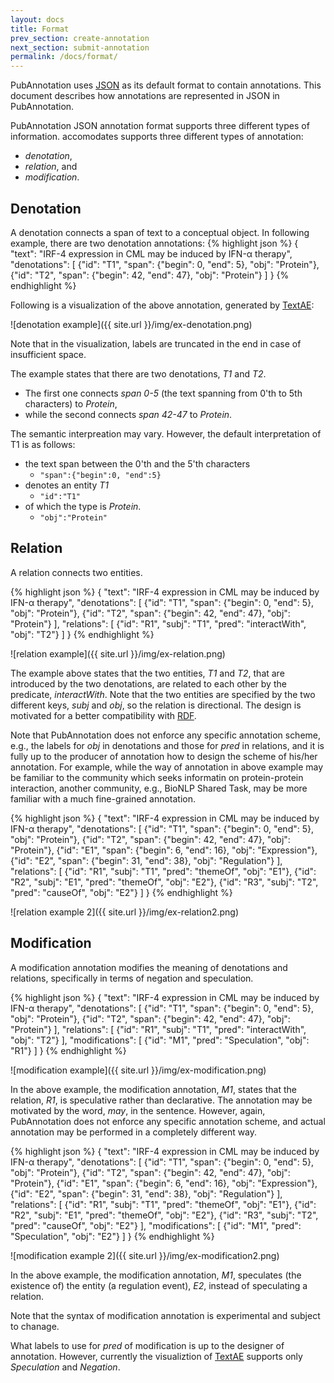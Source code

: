 ```yaml
---
layout: docs
title: Format
prev_section: create-annotation
next_section: submit-annotation
permalink: /docs/format/
---
```


PubAnnotation uses [JSON](http://json.org/) as its default format to contain annotations.
This document describes how annotations are represented in JSON in PubAnnotation.

PubAnnotation JSON annotation format supports three different types of information. accomodates supports three different types of annotation:

* *denotation*,
* *relation*, and
* *modification*.

## Denotation

A denotation connects a span of text to a conceptual object.
In following example, there are two denotation annotations:
{% highlight json %}
{
   "text": "IRF-4 expression in CML may be induced by IFN-α therapy",
   "denotations": [
      {"id": "T1", "span": {"begin": 0, "end": 5}, "obj": "Protein"},
      {"id": "T2", "span": {"begin": 42, "end": 47}, "obj": "Protein"}
   ]
}
{% endhighlight %}

Following is a visualization of the above annotation, generated by [TextAE](http://textae.pubannotation.org/):

![denotation example]({{ site.url }}/img/ex-denotation.png)

Note that in the visualization, labels are truncated in the end in case of insufficient space.

The example states that there are two denotations, *T1* and *T2*.

* The first one connects *span 0-5* (the text spanning from 0'th to 5th characters) to *Protein*,
* while the second connects *span 42-47* to *Protein*.

The semantic interpreation may vary.
However, the default interpretation of T1 is as follows:

* the text span between the 0'th and the 5'th characters
  * `"span":{"begin":0, "end":5}`
* denotes an entity *T1*
  * `"id":"T1"`
* of which the type is *Protein*.
  * `"obj":"Protein"`

## Relation

A relation connects two entities.

{% highlight json %}
{
   "text": "IRF-4 expression in CML may be induced by IFN-α therapy",
   "denotations": [
      {"id": "T1", "span": {"begin": 0, "end": 5}, "obj": "Protein"},
      {"id": "T2", "span": {"begin": 42, "end": 47}, "obj": "Protein"}
   ],
   "relations": [
      {"id": "R1", "subj": "T1", "pred": "interactWith", "obj": "T2"}
   ]
}
{% endhighlight %}

![relation example]({{ site.url }}/img/ex-relation.png)

The example above states that the two entities, *T1* and *T2*, that are introduced by the two denotations,
are related to each other by the predicate, *interactWith*.
Note that the two entities are specified by the two different keys, *subj* and *obj*,
so the relation is directional.
The design is motivated for a better compatibility with [RDF](http://www.w3.org/RDF/).

Note that PubAnnotation does not enforce any specific annotation scheme,
e.g., the labels for *obj* in denotations and those for *pred* in relations,
and it is fully up to the producer of annotation
how to design the scheme of his/her annotation.
For example, while the way of annotation in above example may be familiar to the community which seeks informatin on protein-protein interaction, another community, e.g., BioNLP Shared Task, may be more familiar with a much fine-grained annotation.

{% highlight json %}
{
   "text": "IRF-4 expression in CML may be induced by IFN-α therapy",
   "denotations": [
      {"id": "T1", "span": {"begin": 0, "end": 5}, "obj": "Protein"},
      {"id": "T2", "span": {"begin": 42, "end": 47}, "obj": "Protein"},
      {"id": "E1", "span": {"begin": 6, "end": 16}, "obj": "Expression"},
      {"id": "E2", "span": {"begin": 31, "end": 38}, "obj": "Regulation"}
   ],
   "relations": [
      {"id": "R1", "subj": "T1", "pred": "themeOf", "obj": "E1"},
      {"id": "R2", "subj": "E1", "pred": "themeOf", "obj": "E2"},
      {"id": "R3", "subj": "T2", "pred": "causeOf", "obj": "E2"}
   ]
}
{% endhighlight %}

![relation example 2]({{ site.url }}/img/ex-relation2.png)

## Modification

A modification annotation modifies the meaning of denotations and relations, specifically in terms of negation and speculation.

{% highlight json %}
{
   "text": "IRF-4 expression in CML may be induced by IFN-α therapy",
   "denotations": [
      {"id": "T1", "span": {"begin": 0, "end": 5}, "obj": "Protein"},
      {"id": "T2", "span": {"begin": 42, "end": 47}, "obj": "Protein"}
   ],
   "relations": [
      {"id": "R1", "subj": "T1", "pred": "interactWith", "obj": "T2"}
   ],
   "modifications": [
      {"id": "M1", "pred": "Speculation", "obj": "R1"}
   ]
}
{% endhighlight %}

![modification example]({{ site.url }}/img/ex-modification.png)

In the above example, the modification annotation, *M1*, states that the relation, *R1*, is speculative rather than declarative.
The annotation may be motivated by the word, *may*, in the sentence.
However, again, PubAnnotation does not enforce any specific annotation scheme, and actual annotation may be performed in a completely different way.

{% highlight json %}
{
   "text": "IRF-4 expression in CML may be induced by IFN-α therapy",
   "denotations": [
      {"id": "T1", "span": {"begin": 0, "end": 5}, "obj": "Protein"},
      {"id": "T2", "span": {"begin": 42, "end": 47}, "obj": "Protein"},
      {"id": "E1", "span": {"begin": 6, "end": 16}, "obj": "Expression"},
      {"id": "E2", "span": {"begin": 31, "end": 38}, "obj": "Regulation"}
   ],
   "relations": [
      {"id": "R1", "subj": "T1", "pred": "themeOf", "obj": "E1"},
      {"id": "R2", "subj": "E1", "pred": "themeOf", "obj": "E2"},
      {"id": "R3", "subj": "T2", "pred": "causeOf", "obj": "E2"}
   ],
   "modifications": [
      {"id": "M1", "pred": "Speculation", "obj": "E2"}
   ]
}
{% endhighlight %}

![modification example 2]({{ site.url }}/img/ex-modification2.png)

In the above example, 
the modification annotation, *M1*, speculates (the existence of) the entity (a regulation event), *E2*,
instead of speculating a relation.

Note that the syntax of modification annotation is experimental and subject to chanage.

What labels to use for *pred* of modification is up to the designer of annotation.
However, currently the visualiztion of [TextAE](http://textae.pubannotation.org/) supports only *Speculation* and *Negation*.